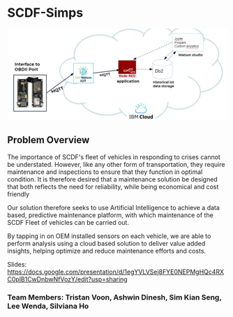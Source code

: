 # SCDF-Simps

![Test Image 4](https://github.com/wendahere/SCDF-Simp/blob/main/IBM%20Architecture.JPG?raw=true)

## Problem Overview
The importance of SCDF's fleet of vehicles in responding to crises cannot be understated. However, like any other form of transportation, they require maintenance and inspections to ensure that they function in optimal condition. It is therefore desired that a maintenance solution be designed that both reflects the need for reliability, while being economical and cost friendly

Our solution therefore seeks to use Artificial Intelligence to achieve a data based, predictive maintenance platform, with which maintenance of the SCDF Fleet of vehicles can be carried out.

By tapping in on OEM installed sensors on each vehicle, we are able to perform analysis using a cloud based solution to deliver value added insights, helping optimize and reduce maintenance efforts and costs.

Slides:
https://docs.google.com/presentation/d/1egYVLVSej8FYE0NEPMgHQc4RXC0plB1CwDnbwNfVozY/edit?usp=sharing

### Team Members: Tristan Voon, Ashwin Dinesh, Sim Kian Seng, Lee Wenda, Silviana Ho
